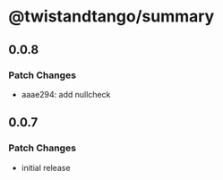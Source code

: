 # @twistandtango/summary

## 0.0.8

### Patch Changes

- aaae294: add nullcheck

## 0.0.7

### Patch Changes

- initial release
